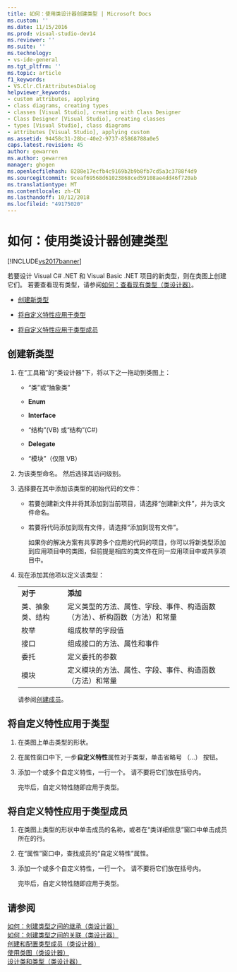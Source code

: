 ```yaml
---
title: 如何：使用类设计器创建类型 | Microsoft Docs
ms.custom: ''
ms.date: 11/15/2016
ms.prod: visual-studio-dev14
ms.reviewer: ''
ms.suite: ''
ms.technology:
- vs-ide-general
ms.tgt_pltfrm: ''
ms.topic: article
f1_keywords:
- VS.Clr.ClrAttributesDialog
helpviewer_keywords:
- custom attributes, applying
- class diagrams, creating types
- classes [Visual Studio], creating with Class Designer
- Class Designer [Visual Studio], creating classes
- types [Visual Studio], class diagrams
- attributes [Visual Studio], applying custom
ms.assetid: 94458c31-28bc-40e2-9737-85868788a0e5
caps.latest.revision: 45
author: gewarren
ms.author: gewarren
manager: ghogen
ms.openlocfilehash: 8288e17ecfb4c9169b2b9b8fb7cd5a3c3788f4d9
ms.sourcegitcommit: 9ceaf69568d61023868ced59108ae4dd46f720ab
ms.translationtype: MT
ms.contentlocale: zh-CN
ms.lasthandoff: 10/12/2018
ms.locfileid: "49175020"
---
```

# <a name="how-to-create-types-by-using-class-designer"></a>如何：使用类设计器创建类型
[!INCLUDE[vs2017banner](../includes/vs2017banner.md)]

若要设计 Visual C# .NET 和 Visual Basic .NET 项目的新类型，则在类图上创建它们。 若要查看现有类型，请参阅[如何：查看现有类型（类设计器）](../ide/how-to-view-existing-types-class-designer.md)。  
  
-   [创建新类型](#CreateType)  
  
-   [将自定义特性应用于类型](#CustAttributeType)  
  
-   [将自定义特性应用于类型成员](#CustAttributeMember)  
  
##  <a name="CreateType"></a>创建新类型  
  
1.  在“工具箱”的“类设计器”下，将以下之一拖动到类图上：  
  
    -   “类”或“抽象类”  
  
    -   **Enum**  
  
    -   **Interface**  
  
    -   “结构”(VB) 或“结构”(C#)  
  
    -   **Delegate**  
  
    -   “模块”（仅限 VB）  
  
2.  为该类型命名。 然后选择其访问级别。  
  
3.  选择要在其中添加该类型的初始代码的文件：  
  
    -   若要创建新文件并将其添加到当前项目，请选择“创建新文件”，并为该文件命名。  
  
    -   若要将代码添加到现有文件，请选择“添加到现有文件”。  
  
         如果你的解决方案有共享跨多个应用的代码的项目，你可以将新类型添加到应用项目中的类图，但前提是相应的类文件在同一应用项目中或共享项目中。  
  
4.  现在添加其他项以定义该类型：  
  
    |||  
    |-|-|  
    |**对于**|**添加**|  
    |类、抽象类、结构|定义类型的方法、属性、字段、事件、构造函数（方法）、析构函数（方法）和常量|  
    |枚举|组成枚举的字段值|  
    |接口|组成接口的方法、属性和事件|  
    |委托|定义委托的参数|  
    |模块|定义模块的方法、属性、字段、事件、构造函数（方法）和常量|  
  
     请参阅[创建成员](../ide/creating-and-configuring-type-members-class-designer.md#CreateMembers)。  
  
##  <a name="CustAttributeType"></a>将自定义特性应用于类型  
  
1.  在类图上单击类型的形状。  
  
2.  在属性窗口中下, 一步**自定义特性**属性对于类型，单击省略号 （...） 按钮。  
  
3.  添加一个或多个自定义特性，一行一个。 请不要将它们放在括号内。  
  
     完毕后，自定义特性随即应用于类型。  
  
##  <a name="CustAttributeMember"></a>将自定义特性应用于类型成员  
  
1.  在类图上类型的形状中单击成员的名称，或者在“类详细信息”窗口中单击成员所在的行。  
  
2.  在“属性”窗口中，查找成员的“自定义特性”属性。  
  
3.  添加一个或多个自定义特性，一行一个。 请不要将它们放在括号内。  
  
     完毕后，自定义特性随即应用于类型。  
  
## <a name="see-also"></a>请参阅  
 [如何：创建类型之间的继承（类设计器）](../ide/how-to-create-inheritance-between-types-class-designer.md)   
 [如何：创建类型之间的关联（类设计器）](../ide/how-to-create-associations-between-types-class-designer.md)   
 [创建和配置类型成员（类设计器）](../ide/creating-and-configuring-type-members-class-designer.md)   
 [使用类图（类设计器）](../ide/working-with-class-diagrams-class-designer.md)   
 [设计类和类型（类设计器）](../ide/designing-classes-and-types-class-designer.md)



